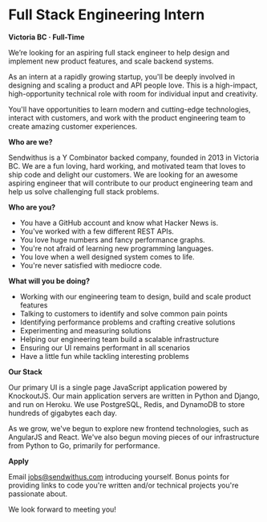 Full Stack Engineering Intern
===


__Victoria BC &middot; Full-Time__

We’re looking for an aspiring full stack engineer to help design and implement new product features, and scale backend systems.

As an intern at a rapidly growing startup, you'll be deeply involved in designing and scaling a product and API people love. This is a high-impact, high-opportunity technical role with room for individual input and creativity.

You'll have opportunities to learn modern and cutting-edge technologies, interact with customers, and work with the product engineering team to create amazing customer experiences.

<!-- more -->


__Who are we?__

Sendwithus is a Y Combinator backed company, founded in 2013 in Victoria BC. We are a fun loving, hard working, and motivated team that loves to ship code and delight our customers. We are looking for an awesome aspiring engineer that will contribute to our product engineering team and help us solve challenging full stack problems.


__Who are you?__

* You have a GitHub account and know what Hacker News is.
* You've worked with a few different REST APIs.
* You love huge numbers and fancy performance graphs.
* You're not afraid of learning new programming languages.
* You love when a well designed system comes to life.
* You're never satisfied with mediocre code.


__What will you be doing?__

* Working with our engineering team to design, build and scale product features
* Talking to customers to identify and solve common pain points
* Identifying performance problems and crafting creative solutions
* Experimenting and measuring solutions
* Helping our engineering team build a scalable infrastructure
* Ensuring our UI remains performant in all scenarios
* Have a little fun while tackling interesting problems


__Our Stack__

Our primary UI is a single page JavaScript application powered by KnockoutJS. Our main application servers are written in Python and Django, and run on Heroku. We use PostgreSQL, Redis, and DynamoDB to store hundreds of gigabytes each day.

As we grow, we've begun to explore new frontend technologies, such as AngularJS and React. We've also begun moving pieces of our infrastructure from Python to Go, primarily for performance.

__Apply__

Email [jobs@sendwithus.com](mailto:jobs@sendwithus.com) introducing yourself. Bonus points for providing links to code you're written and/or technical projects you're passionate about.

We look forward to meeting you!
